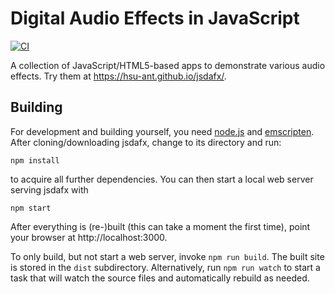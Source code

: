 # Digital Audio Effects in JavaScript

[![CI](https://github.com/HSU-ANT/jsdafx/workflows/CI/badge.svg)](https://github.com/HSU-ANT/jsdafx/actions?query=workflow%3ACI+branch%3Amaster)

A collection of JavaScript/HTML5-based apps to demonstrate various audio effects. Try them
at https://hsu-ant.github.io/jsdafx/.

## Building

For development and building yourself, you need [node.js](https://nodejs.org/en/download/)
and [emscripten](https://emscripten.org/docs/getting_started/downloads.html).
After cloning/downloading jsdafx, change to its directory and run:

```
npm install
```

to acquire all further dependencies. You can then start a local web server serving jsdafx
with

```
npm start
```

After everything is (re-)built (this can take a moment the first time), point your browser
at http://localhost:3000.

To only build, but not start a web server, invoke `npm run build`. The built site is stored
in the `dist` subdirectory. Alternatively, run `npm run watch` to start a task that will
watch the source files and automatically rebuild as needed.
